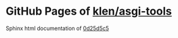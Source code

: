 GitHub Pages of [klen/asgi-tools](https://github.com/klen/asgi-tools.git)
===
Sphinx html documentation of [0d25d5c5](https://github.com/klen/asgi-tools/tree/0d25d5c5b8db2270e7521051e419a714f151f1c0)
